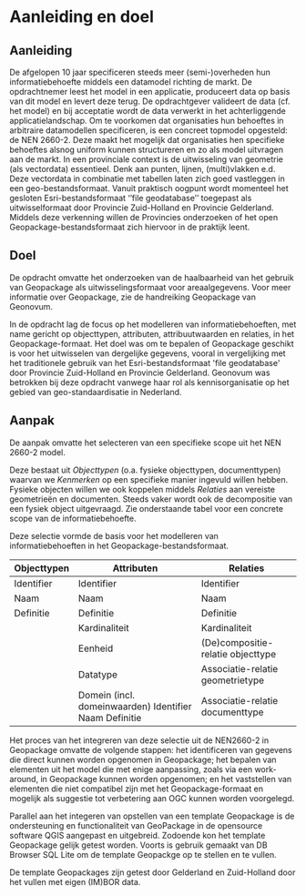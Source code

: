 # Aanleiding en doel

## Aanleiding

De afgelopen 10 jaar specificeren steeds meer (semi-)overheden hun
informatiebehoefte middels een datamodel richting de markt. De opdrachtnemer
leest het model in een applicatie, produceert data op basis van dit model en
levert deze terug. De opdrachtgever valideert de data (cf. het model) en bij
acceptatie wordt de data verwerkt in het achterliggende applicatielandschap. Om
te voorkomen dat organisaties hun behoeftes in arbitraire datamodellen
specificeren, is een concreet topmodel opgesteld: de NEN 2660-2. Deze maakt het
mogelijk dat organisaties hen specifieke behoeftes alsnog uniform kunnen
structureren en zo als model uitvragen aan de markt. In een provinciale context
is de uitwisseling van geometrie (als vectordata) essentieel. Denk aan punten,
lijnen, (multi)vlakken e.d. Deze vectordata in combinatie met tabellen laten
zich goed vastleggen in een geo-bestandsformaat. Vanuit praktisch oogpunt wordt
momenteel het gesloten Esri-bestandsformaat ‘’file geodatabase’’ toegepast als
uitwisselformaat door Provincie Zuid-Holland en Provincie Gelderland. Middels
deze verkenning willen de Provincies onderzoeken of het open
Geopackage-bestandsformaat zich hiervoor in de praktijk leent.

## Doel

De opdracht omvatte het onderzoeken van de haalbaarheid van het gebruik van
Geopackage als uitwisselingsformaat voor areaalgegevens. Voor meer informatie
over Geopackage, zie de handreiking Geopackage van Geonovum.

In de opdracht lag de focus op het modelleren van informatiebehoeften, met name
gericht op objecttypen, attributen, attribuutwaarden en relaties, in het
Geopackage-formaat. Het doel was om te bepalen of Geopackage geschikt is voor
het uitwisselen van dergelijke gegevens, vooral in vergelijking met het
traditionele gebruik van het Esri-bestandsformaat 'file geodatabase' door
Provincie Zuid-Holland en Provincie Gelderland. Geonovum was betrokken bij deze
opdracht vanwege haar rol als kennisorganisatie op het gebied van
geo-standaardisatie in Nederland.

## Aanpak

De aanpak omvatte het selecteren van een specifieke scope uit het NEN 2660-2
model.

Deze bestaat uit *Objecttypen* (o.a. fysieke objecttypen, documenttypen) waarvan
we *Kenmerken* op een specifieke manier ingevuld willen hebben. Fysieke objecten
willen we ook koppelen middels *Relaties* aan vereiste geometrieën en
documenten. Steeds vaker wordt ook de decompositie van een fysiek object
uitgevraagd. Zie onderstaande tabel voor een concrete scope van de
informatiebehoefte.

Deze selectie vormde de basis voor het modelleren van informatiebehoeften in het
Geopackage-bestandsformaat.

| **Objecttypen** | **Attributen**                                           | **Relaties**                      |
|-----------------|----------------------------------------------------------|-----------------------------------|
| Identifier      | Identifier                                               | Identifier                        |
| Naam            | Naam                                                     | Naam                              |
| Definitie       | Definitie                                                | Definitie                         |
|                 | Kardinaliteit                                            | Kardinaliteit                     |
|                 | Eenheid                                                  | (De)compositie-relatie objecttype |
|                 | Datatype                                                 | Associatie-relatie geometrietype  |
|                 | Domein (incl. domeinwaarden) Identifier  Naam  Definitie | Associatie-relatie documenttype   |

Het proces van het integreren van deze selectie uit de NEN2660-2 in Geopackage
omvatte de volgende stappen: het identificeren van gegevens die direct kunnen
worden opgenomen in Geopackage; het bepalen van elementen uit het model die met
enige aanpassing, zoals via een work-around, in Geopackage kunnen worden
opgenomen; en het vaststellen van elementen die niet compatibel zijn met het
Geopackage-formaat en mogelijk als suggestie tot verbetering aan OGC kunnen
worden voorgelegd.

Parallel aan het integeren van opstellen van een template Geopackage is de
ondersteuning en functionaliteit van GeoPackage in de opensource software QGIS
aangepast en uitgebreid. Zodoende kon het template Geopackage gelijk getest
worden. Voorts is gebruik gemaakt van DB Browser SQL Lite om de template
Geopackge op te stellen en te vullen.

De template Geopackages zijn getest door Gelderland en Zuid-Holland door het
vullen met eigen (IM)BOR data.
